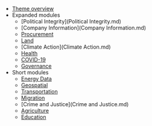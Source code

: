 * [Theme overview](index.md)
* Expanded modules
    * [Political Integrity](Political Integrity.md)
    * [Company Information](Company Information.md)
    * [Procurement](Procurement.md)
    * [Land](Land.md)
    * [Climate Action](Climate Action.md)
    * [Health](Health.md)
    * [COVID-19](COVID-19.md)
    * [Governance](Governance.md)
* Short modules
    * [Energy Data](Energy.md)
    * [Geospatial](Geospatial.md)
    * [Transportation](Transportation.md)
    * [Migration](Migration.md)
    * [Crime and Justice](Crime and Justice.md)
    * [Agriculture](Agriculture.md)
    * [Education](Education.md)
